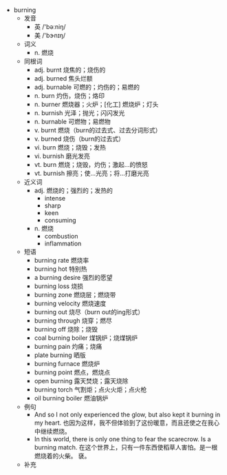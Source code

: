 - burning
  - 发音
    - 英 /'bəːniŋ/
    - 美 /'bɝnɪŋ/
  - 词义
    - n. 燃烧
  - 同根词
    - adj. burnt 烧焦的；烧伤的
    - adj. burned 焦头烂额
    - adj. burnable 可燃的；灼伤的；易燃的
    - n. burn 灼伤，烧伤；烙印
    - n. burner 燃烧器；火炉；[化工] 燃烧炉；灯头
    - n. burnish 光泽；抛光；闪闪发光
    - n. burnable 可燃物；易燃物
    - v. burnt 燃烧（burn的过去式、过去分词形式）
    - v. burned 烧伤（burn的过去式）
    - vi. burn 燃烧；烧毁；发热
    - vi. burnish 磨光发亮
    - vt. burn 燃烧；烧毁，灼伤；激起…的愤怒
    - vt. burnish 擦亮；使…光亮；将…打磨光亮
  - 近义词
    - adj. 燃烧的；强烈的；发热的
      - intense
      - sharp
      - keen
      - consuming
    - n. 燃烧
      - combustion
      - inflammation
  - 短语
    - burning rate 燃烧率
    - burning hot 特别热
    - a burning desire 强烈的愿望
    - burning loss 烧损
    - burning zone 燃烧层；燃烧带
    - burning velocity 燃烧速度
    - burning out 烧尽（burn out的ing形式）
    - burning through 烧穿；燃尽
    - burning off 烧除；烧毁
    - coal burning boiler 煤锅炉；烧煤锅炉
    - burning pain 灼痛；烧痛
    - plate burning 晒版
    - burning furnace 燃烧炉
    - burning point 燃点，燃烧点
    - open burning 露天焚烧；露天烧除
    - burning torch 气割炬；点火火炬；点火枪
    - oil burning boiler 燃油锅炉
  - 例句
    - And so I not only experienced the glow, but also kept it burning in my heart. 也因为这样，我不但体验到了这份暖意，而且还使之在我心中继续燃烧。
    - In this world, there is only one thing to fear the scarecrow. Is a burning match. 在这个世界上，只有一件东西使稻草人害怕。是一根燃烧着的火柴。 褎。
  - 补充